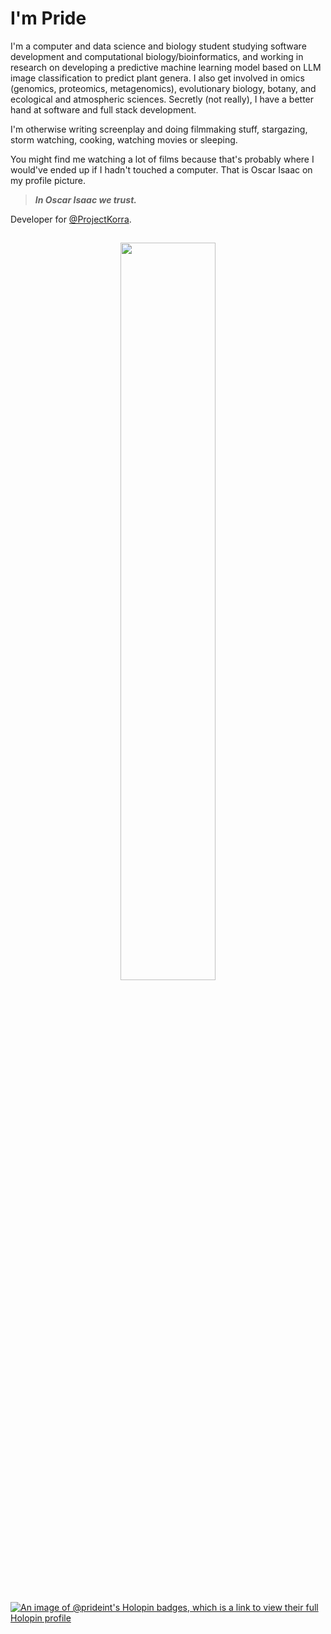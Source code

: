 # I'm Pride

I'm a computer and data science and biology student studying software development and computational biology/bioinformatics, and working in research on developing a predictive machine learning model
based on LLM image classification to predict plant genera. I also get involved in omics (genomics, proteomics, metagenomics), evolutionary biology, botany, and ecological and atmospheric sciences.
Secretly (not really), I have a better hand at software and full stack development.

I'm otherwise writing screenplay and doing filmmaking stuff, stargazing, storm watching, cooking, watching movies or sleeping.

You might find me watching a lot of films because that's probably where I would've ended up if I hadn't touched a computer. That is Oscar Isaac on my profile picture. 
> ***In Oscar Isaac we trust.***

Developer for [@ProjectKorra](https://github.com/ProjectKorra).

##

<p align="center">
  <img src="https://github.com/user-attachments/assets/7a9c4c07-c6b3-4912-b66c-abe60e50d5fd" width="55%"/>
</p>

##

[![An image of @prideint's Holopin badges, which is a link to view their full Holopin profile](https://holopin.me/prideint)](https://holopin.io/@prideint)
